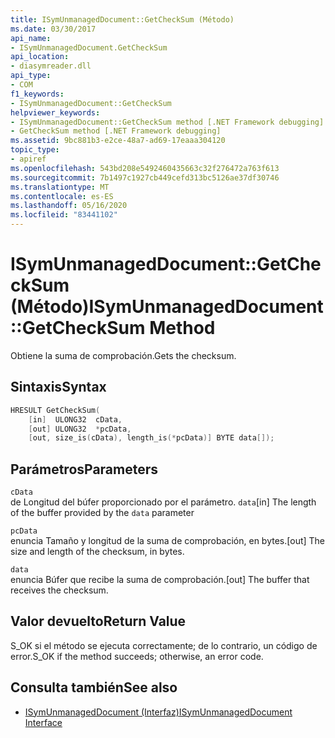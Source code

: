 ```yaml
---
title: ISymUnmanagedDocument::GetCheckSum (Método)
ms.date: 03/30/2017
api_name:
- ISymUnmanagedDocument.GetCheckSum
api_location:
- diasymreader.dll
api_type:
- COM
f1_keywords:
- ISymUnmanagedDocument::GetCheckSum
helpviewer_keywords:
- ISymUnmanagedDocument::GetCheckSum method [.NET Framework debugging]
- GetCheckSum method [.NET Framework debugging]
ms.assetid: 9bc881b3-e2ce-48a7-ad69-17eaaa304120
topic_type:
- apiref
ms.openlocfilehash: 543bd208e5492460435663c32f276472a763f613
ms.sourcegitcommit: 7b1497c1927cb449cefd313bc5126ae37df30746
ms.translationtype: MT
ms.contentlocale: es-ES
ms.lasthandoff: 05/16/2020
ms.locfileid: "83441102"
---
```

# <a name="isymunmanageddocumentgetchecksum-method"></a><span data-ttu-id="e75a6-102">ISymUnmanagedDocument::GetCheckSum (Método)</span><span class="sxs-lookup"><span data-stu-id="e75a6-102">ISymUnmanagedDocument::GetCheckSum Method</span></span>
<span data-ttu-id="e75a6-103">Obtiene la suma de comprobación.</span><span class="sxs-lookup"><span data-stu-id="e75a6-103">Gets the checksum.</span></span>  
  
## <a name="syntax"></a><span data-ttu-id="e75a6-104">Sintaxis</span><span class="sxs-lookup"><span data-stu-id="e75a6-104">Syntax</span></span>  
  
```cpp  
HRESULT GetCheckSum(  
    [in]  ULONG32  cData,  
    [out] ULONG32  *pcData,  
    [out, size_is(cData), length_is(*pcData)] BYTE data[]);  
```  
  
## <a name="parameters"></a><span data-ttu-id="e75a6-105">Parámetros</span><span class="sxs-lookup"><span data-stu-id="e75a6-105">Parameters</span></span>  
 `cData`  
 <span data-ttu-id="e75a6-106">de Longitud del búfer proporcionado por el parámetro. `data`</span><span class="sxs-lookup"><span data-stu-id="e75a6-106">[in] The length of the buffer provided by the `data` parameter</span></span>  
  
 `pcData`  
 <span data-ttu-id="e75a6-107">enuncia Tamaño y longitud de la suma de comprobación, en bytes.</span><span class="sxs-lookup"><span data-stu-id="e75a6-107">[out] The size and length of the checksum, in bytes.</span></span>  
  
 `data`  
 <span data-ttu-id="e75a6-108">enuncia Búfer que recibe la suma de comprobación.</span><span class="sxs-lookup"><span data-stu-id="e75a6-108">[out] The buffer that receives the checksum.</span></span>  
  
## <a name="return-value"></a><span data-ttu-id="e75a6-109">Valor devuelto</span><span class="sxs-lookup"><span data-stu-id="e75a6-109">Return Value</span></span>  
 <span data-ttu-id="e75a6-110">S_OK si el método se ejecuta correctamente; de lo contrario, un código de error.</span><span class="sxs-lookup"><span data-stu-id="e75a6-110">S_OK if the method succeeds; otherwise, an error code.</span></span>  
  
## <a name="see-also"></a><span data-ttu-id="e75a6-111">Consulta también</span><span class="sxs-lookup"><span data-stu-id="e75a6-111">See also</span></span>

- [<span data-ttu-id="e75a6-112">ISymUnmanagedDocument (Interfaz)</span><span class="sxs-lookup"><span data-stu-id="e75a6-112">ISymUnmanagedDocument Interface</span></span>](isymunmanageddocument-interface.md)
